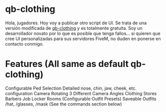 # qb-clothing
Hola, jugadores. Hoy voy a publicar otro script de UI. Se trata de una versión modificada de <a href="https://github.com/qbcore-framework/qb-clothing">qb-clothing</a> y es totalmente gratuita. Soy un desarrollador novato por lo que es posible que tenga fallos... si quieren que cree UI personalizadas para sus servidores FiveM, no duden en ponerse en contacto conmigo.

<h1>Features (All same as default qb-clothing)</h1>
Configurable Ped Selection
Detailed nose, chin, jaw, cheek, etc. configuration
Camera Rotating
3 Different Camera Angles
Clothing Stores
Barbers
Job Locker Rooms (Configurable Outfit Presets)
Saveable Outfits
/hat, /glasses, /mask (See the commands section below)
